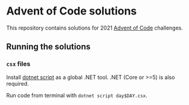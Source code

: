 # Advent of Code solutions

This repository contains solutions for 2021 [Advent of Code](https://adventofcode.com) challenges.

## Running the solutions

### `csx` files

Install [dotnet script](https://github.com/filipw/dotnet-script) as a global .NET tool. .NET (Core or >=5) is also required.

Run code from terminal with `dotnet script day$DAY.csx`.
